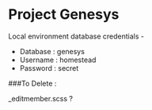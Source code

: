 Project Genesys
==============

Local environment database credentials - 

* Database : genesys
* Username : homestead
* Password : secret



###To Delete :

_editmember.scss ?